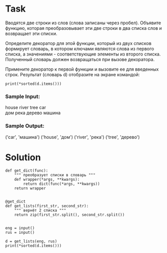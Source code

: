 # Task

 Вводятся две строки из слов (слова записаны через пробел). Объявите функцию, которая преобразовывает эти две строки в два списка слов и возвращает эти списки.

Определите декоратор для этой функции, который из двух списков формирует словарь, в котором ключами являются слова из первого списка, а значениями - соответствующие элементы из второго списка. Полученный словарь должен возвращаться при вызове декоратора.

Примените декоратор к первой функции и вызовите ее для введенных строк. Результат (словарь d) отобразите на экране командой:
```
print(*sorted(d.items()))
```
### Sample Input:

house river tree car  
дом река дерево машина  

### Sample Output:

('car', 'машина') ('house', 'дом') ('river', 'река') ('tree', 'дерево')

# Solution
```
def get_dict(func):
    """ преобразует списки в словарь """
    def wrapper(*args, **kwargs):
        return dict(func(*args, **kwargs))
    return wrapper


@get_dict
def get_lists(first_str, second_str):
    """ вернёт 2 списка """
    return zip(first_str.split(), second_str.split())


eng = input()
rus = input()

d = get_lists(eng, rus)
print(*sorted(d.items()))
```
